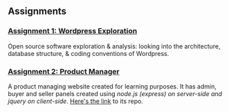 ## Assignments
### [Assignment 1: Wordpress Exploration](https://github.com/hasnainnaeem/AdvancedProgramming/blob/master/Assignments/Exploring%20%26%20Analyzing%20Wordpress-Assignment1.pdf)
Open source software exploration & analysis: looking into the architecture, database structure, & coding conventions of Wordpress.

### [Assignment 2: Product Manager](https://github.com/hasnainnaeem/Product-Manager)
A product managing website created for learning purposes. It has admin, buyer and seller panels created using *node.js (express) on server-side and jquery on client-side*. 
[Here's the link](https://github.com/hasnainnaeem/Product-Manager) to its repo.
